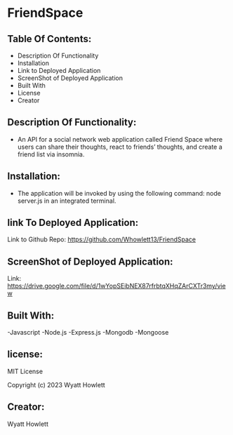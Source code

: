 # FriendSpace

## Table Of Contents:

- Description Of Functionality
- Installation
- Link to Deployed Application
- ScreenShot of Deployed Application
- Built With
- License
- Creator

## Description Of Functionality:

- An API for a social network web application called Friend Space where users can share their thoughts, react to friends’ thoughts, and create a friend list via insomnia.

## Installation:

- The application will be invoked by using the following command: node server.js in an integrated terminal.

## link To Deployed Application:

Link to Github Repo: https://github.com/Whowlett13/FriendSpace

## ScreenShot of Deployed Application:

Link: https://drive.google.com/file/d/1wYopSEibNEX87rfrbtqXHqZArCXTr3my/view

## Built With:

-Javascript
-Node.js
-Express.js
-Mongodb
-Mongoose

## license:

MIT License

Copyright (c) 2023 Wyatt Howlett

## Creator:

Wyatt Howlett
